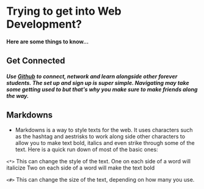 # Trying to get into Web Development?
#### Here are some things to know...

## Get Connected   
#####  Use [Github](https://github.com) to connect, network and learn alongside other forever students. The set up and sign up is super simple. Navigating may take some getting used to but that's why you make sure to make friends along the way.



## Markdowns
 - Markdowns is a way to style texts for the web. It uses characters such as the hashtag and aestrisks to work along side other characters to allow you to make text bold, italics and even strike through some of the text. Here is a quick run down of most of the basic ones: 


`<*>` This can change the style of the text.
 One on each side of a word will italicize
 Two on each side of a word will make the text bold


`<#>` This can change the size of the text, depending on how many you use. 
